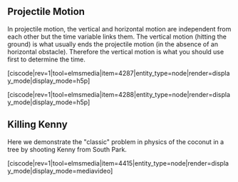 ## Projectile Motion

<lrndesign-sidenote label="Instructor Note" icon="bookmark" bg-color="#c2e5f2">
In projectile motion, the vertical and horizontal motion are independent from each other but the time variable links them. The vertical motion (hitting the ground) is what usually ends the projectile motion (in the absence of an horizontal obstacle). Therefore the vertical motion is what you should use first to determine the time. 
</lrndesign-sidenote>


[ciscode|rev=1|tool=elmsmedia|item=4287|entity_type=node|render=display_mode|display_mode=h5p]

[ciscode|rev=1|tool=elmsmedia|item=4288|entity_type=node|render=display_mode|display_mode=h5p]

## Killing Kenny

Here we demonstrate the "classic" problem in physics of the coconut in a tree by shooting Kenny from South Park. 

[ciscode|rev=1|tool=elmsmedia|item=4415|entity_type=node|render=display_mode|display_mode=mediavideo]